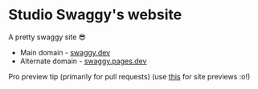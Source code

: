 # Studio Swaggy's website
A pretty swaggy site 😎

- Main domain - [swaggy.dev](https://swaggy.dev/)
- Alternate domain - [swaggy.pages.dev](https://swaggy.pages.dev/)

Pro preview tip (primarily for pull requests)
(use [this](https://htmlpreview.github.io/) for site previews :o!)
